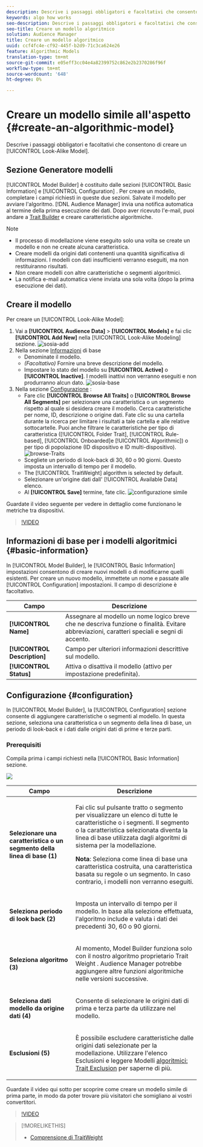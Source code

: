 ```yaml
---
description: Descrive i passaggi obbligatori e facoltativi che consentono di creare un modello algoritmico in Model Builder.
keywords: algo how works
seo-description: Descrive i passaggi obbligatori e facoltativi che consentono di creare un modello algoritmico in Model Builder.
seo-title: Creare un modello algoritmico
solution: Audience Manager
title: Creare un modello algoritmico
uuid: ccf4fc4e-cf92-445f-b2d9-71c3ca624e26
feature: Algorithmic Models
translation-type: tm+mt
source-git-commit: e05eff3cc04e4a82399752c862e2b2370286f96f
workflow-type: tm+mt
source-wordcount: '648'
ht-degree: 0%

---
```



# Creare un modello simile all&#39;aspetto {#create-an-algorithmic-model}

Descrive i passaggi obbligatori e facoltativi che consentono di creare un [!UICONTROL Look-Alike Model].

## Sezione Generatore modelli

[!UICONTROL Model Builder] è costituito dalle sezioni [!UICONTROL Basic Information] e [!UICONTROL Configuration] . Per creare un modello, completare i campi richiesti in queste due sezioni. Salvate il modello per avviare l&#39;algoritmo. [!DNL Audience Manager] invia una notifica automatica al termine della prima esecuzione dei dati. Dopo aver ricevuto l&#39;e-mail, puoi andare a [Trait Builder](../../features/traits/about-trait-builder.md) e creare caratteristiche algoritmiche.

>[!NOTE]
>
>* Il processo di modellazione viene eseguito solo una volta se create un modello e non ne create alcuna caratteristica.
>* Creare modelli da origini dati contenenti una quantità significativa di informazioni. I modelli con dati insufficienti verranno eseguiti, ma non restituiranno risultati.
>* *Non* creare modelli con altre caratteristiche o segmenti algoritmici.
>* La notifica e-mail automatica viene inviata una sola volta (dopo la prima esecuzione dei dati).


## Creare il modello

Per creare un [!UICONTROL Look-Alike Model]:

1. Vai a **[!UICONTROL Audience Data]** > **[!UICONTROL Models]** e fai clic **[!UICONTROL Add New]** nella [!UICONTROL Look-Alike Modeling] sezione.
   ![sosia-add](assets/look-alike-add.png)
1. Nella sezione [Informazioni](../../features/algorithmic-models/create-model.md#basic-information) di base
   * Denominate il modello.
   * *(Facoltativo)* Fornire una breve descrizione del modello.
   * Impostare lo stato del modello su **[!UICONTROL Active]** o **[!UICONTROL Inactive]**. I modelli inattivi non verranno eseguiti e non produrranno alcun dato.
      ![sosia-base](assets/look-alike-basic.png)
1. Nella sezione [Configurazione](../../features/algorithmic-models/create-model.md#configuration) :
   * Fare clic **[!UICONTROL Browse All Traits]** o **[!UICONTROL Browse All Segments]** per selezionare una caratteristica o un segmento rispetto al quale si desidera creare il modello. Cerca caratteristiche per nome, ID, descrizione o origine dati. Fate clic su una cartella durante la ricerca per limitare i risultati a tale cartella e alle relative sottocartelle. Puoi anche filtrare le caratteristiche per tipo di caratteristica ([!UICONTROL Folder Trait], [!UICONTROL Rule-based], [!UICONTROL Onboarded]e [!UICONTROL Algorithmic]) o per tipo di popolazione (ID[](../../reference/ids-in-aam.md) dispositivo e ID [](../../reference/ids-in-aam.md)multi-dispositivo).
      ![browse-Traits](assets/browse-traits.png)
   * Scegliete un periodo di look-back di 30, 60 o 90 giorni. Questo imposta un intervallo di tempo per il modello.
   * The [!UICONTROL TraitWeight] algorithm is selected by default.
   * Selezionare un&#39;origine dati dall&#39; [!UICONTROL Available Data] elenco.
   * Al **[!UICONTROL Save]** termine, fate clic.
      ![configurazione simile](assets/look-alike-configuration.png)

Guardate il video seguente per vedere in dettaglio come funzionano le metriche tra dispositivi.

>[!VIDEO](https://docs.adobe.com/content/help/en/audience-manager-learn/tutorials/build-and-manage-audiences/profile-merge/understanding-cross-device-metrics-in-audience-manager.html)

## Informazioni di base per i modelli algoritmici {#basic-information}

<!-- r_model_basic.xml -->

In [!UICONTROL Model Builder], le [!UICONTROL Basic Information] impostazioni consentono di creare nuovi modelli o di modificarne quelli esistenti. Per creare un nuovo modello, immettete un nome e passate alle [!UICONTROL Configuration] impostazioni. Il campo di descrizione è facoltativo.

| Campo | Descrizione |
|---|---|
| **[!UICONTROL Name]** | Assegnare al modello un nome logico breve che ne descriva funzione o finalità. Evitare abbreviazioni, caratteri speciali e segni di accento. |
| **[!UICONTROL Description]** | Campo per ulteriori informazioni descrittive sul modello. |
| **[!UICONTROL Status]** | Attiva o disattiva il modello (attivo per impostazione predefinita). |

## Configurazione {#configuration}

In [!UICONTROL Model Builder], la [!UICONTROL Configuration] sezione consente di aggiungere caratteristiche o segmenti al modello. In questa sezione, seleziona una caratteristica o un segmento della linea di base, un periodo di look-back e i dati dalle origini dati di prime e terze parti.

<!-- r_model_configuration.xml -->

### Prerequisiti

Compila prima i campi richiesti nella [!UICONTROL Basic Information] sezione.

![](assets/lam_exclude_traits_numbered.png)

<table id="table_7A6BE5E5498D4776A30323B743954150"> 
 <thead> 
  <tr> 
   <th colname="col1" class="entry"> Campo </th> 
   <th colname="col2" class="entry"> Descrizione </th> 
  </tr> 
 </thead>
 <tbody> 
  <tr> 
   <td colname="col1"> <p><b>Selezionare una caratteristica o un segmento della linea di base (1)</b> </p> </td> 
   <td colname="col2"> <p>Fai clic sul pulsante tratto o segmento per visualizzare un elenco di tutte le caratteristiche o i segmenti. Il segmento o la caratteristica selezionata diventa la linea di base utilizzata dagli algoritmi di sistema per la modellazione. </p> <p> <p><b>Nota</b>:  Seleziona come linea di base una caratteristica costruita, una caratteristica basata su regole o un segmento. In caso contrario, i modelli non verranno eseguiti. </p> </p> </td> 
  </tr> 
  <tr> 
   <td colname="col1"> <p><b>Seleziona periodo di look back (2)</b> </p> </td> 
   <td colname="col2"> <p>Imposta un intervallo di tempo per il modello. In base alla selezione effettuata, l'algoritmo include e valuta i dati dei precedenti 30, 60 o 90 giorni. </p> </td> 
  </tr> 
  <tr> 
   <td colname="col1"> <p><b>Seleziona algoritmo (3)</b> </p> </td> 
   <td colname="col2"> <p>Al momento, Model Builder funziona solo con il nostro algoritmo proprietario <span class="keyword"> Trait Weight</span> . <span class="keyword">  Audience Manager</span> potrebbe aggiungere altre funzioni algoritmiche nelle versioni successive. </p> </td>
  </tr>
  <tr> 
   <td colname="col1"> <p><b>Seleziona dati modello da origine dati (4)</b> </p> </td> 
   <td colname="col2"> <p>Consente di selezionare le origini dati di prima e terza parte da utilizzare nel modello. </p> </td>
  </tr> 
  <tr> 
   <td colname="col1"> <p><b>Esclusioni (5)</b> </p> </td> 
   <td colname="col2"> <p>È possibile escludere caratteristiche dalle origini dati selezionate per la modellazione. Utilizzare l'elenco <span class="wintitle"> Esclusioni</span> e leggere Modelli <a href="../../features/algorithmic-models/trait-exclusion-algo-models.md"> algoritmici: Trait Exclusion</a> per saperne di più. </p> </td>
  </tr> 
 </tbody>
</table>

Guardate il video qui sotto per scoprire come creare un modello simile di prima parte, in modo da poter trovare più visitatori che somigliano ai vostri convertitori.

>[!VIDEO](https://video.tv.adobe.com/v/23504/)

>[!MORELIKETHIS]
>
>* [Comprensione di TraitWeight](../../features/algorithmic-models/understanding-models.md#understanding-traitweight)

